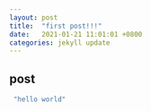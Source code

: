 ```yaml
---
layout: post
title:  "first post!!!"
date:   2021-01-21 11:01:01 +0800
categories: jekyll update
---
```


## post

```javascript
 "hello world"
```
